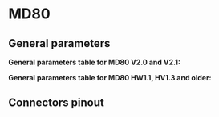 # MD80

## General parameters


**General parameters table for MD80 V2.0 and V2.1:**


**General parameters table for MD80 HW1.1, HV1.3 and older:**

## Connectors pinout
